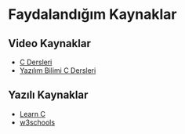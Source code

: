 # Faydalandığım Kaynaklar

## Video Kaynaklar

- [C Dersleri](https://www.youtube.com/playlist?list=PLdIXP9DRjvBg-v84o-i3rAyPhj5llv0ii)
- [Yazılım Bilimi C Dersleri](https://www.youtube.com/playlist?list=PLIHume2cwmHdFsJRo5oYG7yQ4NyUx43ql)

## Yazılı Kaynaklar

- [Learn C](https://www.learn-c.org/)
- [w3schools](https://www.w3schools.com/c/index.php)
